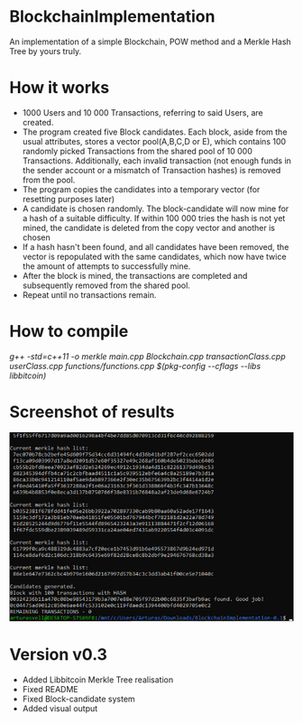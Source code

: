 # BlockchainImplementation
An implementation of a simple Blockchain, POW method and a Merkle Hash Tree by yours truly.

# How it works

- 1000 Users and 10 000 Transactions, referring to said Users, are created.
- The program created five Block candidates. Each block, aside from the usual attributes, stores a vector<Transaction> pool(A,B,C,D or E), which contains 100 randomly picked Transactions from the shared pool of 10 000 Transactions. Additionally, each invalid transaction (not enough funds in the sender account or a mismatch of Transaction hashes) is removed from the pool.
- The program copies the candidates into a temporary vector (for resetting purposes later)
- A candidate is chosen randomly. The block-candidate will now mine for a hash of a suitable difficulty. If within 100 000 tries the hash is not yet mined, the candidate is deleted from the copy vector and another is chosen
- If a hash hasn't been found, and all candidates have been removed, the vector is repopulated with the same candidates, which now have twice the amount of attempts to successfully mine.
- After the block is mined, the transactions are completed and subsequently removed from the shared pool.
- Repeat until no transactions remain.
  
# How to compile

*g++ -std=c++11 -o merkle main.cpp Blockchain.cpp transactionClass.cpp userClass.cpp functions/functions.cpp $(pkg-config --cflags --libs libbitcoin)*

# Screenshot of results

![Image of results](https://github.com/arturasvell/BlockchainImplementation/blob/v0.3/results.png)

# Version v0.3

- Added Libbitcoin Merkle Tree realisation
- Fixed README
- Fixed Block-candidate system
- Added visual output
